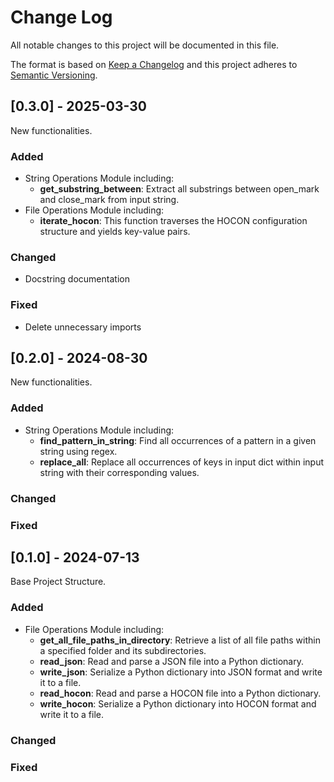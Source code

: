 # Change Log
All notable changes to this project will be documented in this file.
 
The format is based on [Keep a Changelog](http://keepachangelog.com/)
and this project adheres to [Semantic Versioning](http://semver.org/).


## [0.3.0] - 2025-03-30
  
New functionalities.
 
### Added
- String Operations Module including:
  - **get_substring_between**: Extract all substrings between open_mark and close_mark from input string.
- File Operations Module including:
  - **iterate_hocon**: This function traverses the HOCON configuration structure and yields key-value pairs.
 
### Changed
- Docstring documentation
 
### Fixed
- Delete unnecessary imports


## [0.2.0] - 2024-08-30
  
New functionalities.
 
### Added
- String Operations Module including:
  - **find_pattern_in_string**: Find all occurrences of a pattern in a given string using regex.
  - **replace_all**: Replace all occurrences of keys in input dict within input string with their corresponding values.
 
### Changed
 
### Fixed

 
## [0.1.0] - 2024-07-13
Base Project Structure.
 
### Added
- File Operations Module including:
  - **get_all_file_paths_in_directory**: Retrieve a list of all file paths within a specified folder and its subdirectories.
  - **read_json**: Read and parse a JSON file into a Python dictionary.
  - **write_json**: Serialize a Python dictionary into JSON format and write it to a file.
  - **read_hocon**: Read and parse a HOCON file into a Python dictionary.
  - **write_hocon**: Serialize a Python dictionary into HOCON format and write it to a file.
   
### Changed
 
### Fixed
